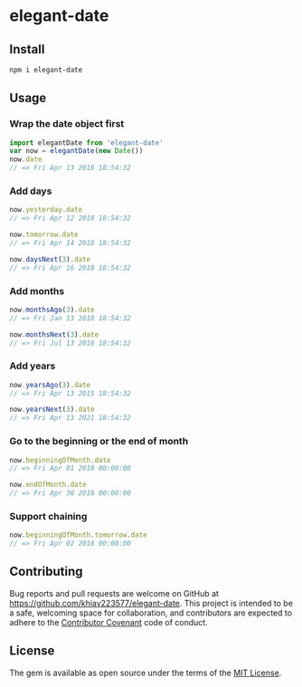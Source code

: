 # elegant-date

## Install

```bash
npm i elegant-date
```

## Usage

### Wrap the date object first
```js
import elegantDate from 'elegant-date'
var now = elegantDate(new Date()) 
now.date
// => Fri Apr 13 2018 18:54:32
```

### Add days
```js
now.yesterday.date
// => Fri Apr 12 2018 18:54:32

now.tomorrow.date
// => Fri Apr 14 2018 18:54:32

now.daysNext(3).date
// => Fri Apr 16 2018 18:54:32
```

### Add months
```js
now.monthsAgo(3).date
// => Fri Jan 13 2018 18:54:32

now.monthsNext(3).date
// => Fri Jul 13 2018 18:54:32
```

### Add years
```js
now.yearsAgo(3).date
// => Fri Apr 13 2015 18:54:32

now.yearsNext(3).date
// => Fri Apr 13 2021 18:54:32
```

### Go to the beginning or the end of month
```js
now.beginningOfMonth.date
// => Fri Apr 01 2018 00:00:00

now.endOfMonth.date
// => Fri Apr 30 2018 00:00:00
```

### Support chaining
```js
now.beginningOfMonth.tomorrow.date
// => Fri Apr 02 2018 00:00:00
```


## Contributing

Bug reports and pull requests are welcome on GitHub at https://github.com/khiav223577/elegant-date. This project is intended to be a safe, welcoming space for collaboration, and contributors are expected to adhere to the [Contributor Covenant](http://contributor-covenant.org) code of conduct.


## License

The gem is available as open source under the terms of the [MIT License](http://opensource.org/licenses/MIT).

